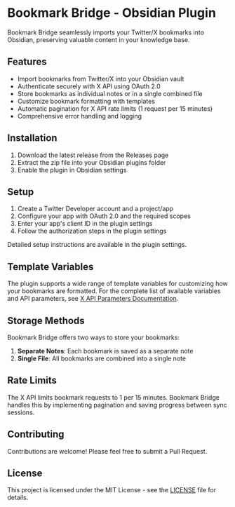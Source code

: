 # Bookmark Bridge - Obsidian Plugin

Bookmark Bridge seamlessly imports your Twitter/X bookmarks into Obsidian, preserving valuable content in your knowledge base.

## Features

- Import bookmarks from Twitter/X into your Obsidian vault
- Authenticate securely with X API using OAuth 2.0
- Store bookmarks as individual notes or in a single combined file
- Customize bookmark formatting with templates
- Automatic pagination for X API rate limits (1 request per 15 minutes)
- Comprehensive error handling and logging

## Installation

1. Download the latest release from the Releases page
2. Extract the zip file into your Obsidian plugins folder
3. Enable the plugin in Obsidian settings

## Setup

1. Create a Twitter Developer account and a project/app
2. Configure your app with OAuth 2.0 and the required scopes
3. Enter your app's client ID in the plugin settings
4. Follow the authorization steps in the plugin settings

Detailed setup instructions are available in the plugin settings.

## Template Variables

The plugin supports a wide range of template variables for customizing how your bookmarks are formatted. For the complete list of available variables and API parameters, see [X API Parameters Documentation](docs/x-api-parameters.md).

## Storage Methods

Bookmark Bridge offers two ways to store your bookmarks:

1. **Separate Notes**: Each bookmark is saved as a separate note
2. **Single File**: All bookmarks are combined into a single note

## Rate Limits

The X API limits bookmark requests to 1 per 15 minutes. Bookmark Bridge handles this by implementing pagination and saving progress between sync sessions.

## Contributing

Contributions are welcome! Please feel free to submit a Pull Request.

## License

This project is licensed under the MIT License - see the [LICENSE](LICENSE) file for details.
